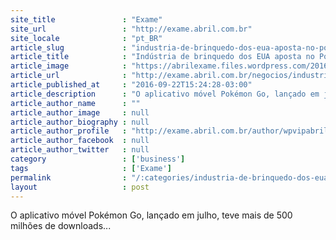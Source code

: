 ```yaml
---
site_title               : "Exame"
site_url                 : "http://exame.abril.com.br"
site_locale              : "pt_BR"
article_slug             : "industria-de-brinquedo-dos-eua-aposta-no-pokemon-go-no-natal"
article_title            : "Indústria de brinquedo dos EUA aposta no Pokémon Go no Natal"
article_image            : "https://abrilexame.files.wordpress.com/2016/09/size_960_16_9_pikachu-pokemon2.jpg?quality=70&strip=all&w=960"
article_url              : "http://exame.abril.com.br/negocios/industria-de-brinquedo-dos-eua-aposta-no-pokemon-go-no-natal/"
article_published_at     : "2016-09-22T15:24:28-03:00"
article_description      : "O aplicativo móvel Pokémon Go, lançado em julho, teve mais de 500 milhões de downloads..."
article_author_name      : ""
article_author_image     : null
article_author_biography : null
article_author_profile   : "http://exame.abril.com.br/author/wpvipabril/"
article_author_facebook  : null
article_author_twitter   : null
category                 : ['business']
tags                     : ['Exame']
permalink                : "/:categories/industria-de-brinquedo-dos-eua-aposta-no-pokemon-go-no-natal/"
layout                   : post
---
```


O aplicativo móvel Pokémon Go, lançado em julho, teve mais de 500 milhões de downloads...
